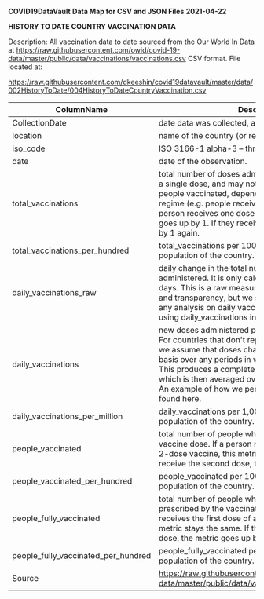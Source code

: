__COVID19DataVault__
__Data Map for CSV and JSON Files__
__2021-04-22__

__HISTORY TO DATE COUNTRY VACCINATION DATA__

Description:  All vaccination data to date sourced from the Our World In Data at  https://raw.githubusercontent.com/owid/covid-19-data/master/public/data/vaccinations/vaccinations.csv 
CSV format. File located at: 

https://raw.githubusercontent.com/dkeeshin/covid19datavault/master/data/002HistoryToDate/004HistoryToDateCountryVaccination.csv

| ColumnName | Description |
| ---------- | ----------- |
| CollectionDate | date data was collected, assigned by kDS|
| location |  name of the country (or region within a country). |
| iso_code |  ISO 3166-1 alpha-3 – three-letter country codes. |
| date |  date of the observation. |
| total_vaccinations |  total number of doses administered. This is counted as a single dose, and may not equal the total number of people vaccinated, depending on the specific dose regime (e.g. people receive multiple doses). If a person receives one dose of the vaccine, this metric goes up by 1. If they receive a second dose, it goes up by 1 again. |
| total_vaccinations_per_hundred |  total_vaccinations per 100 people in the total population of the country. |
|  daily_vaccinations_raw |  daily change in the total number of doses administered. It is only calculated for consecutive days. This is a raw measure provided for data checks and transparency, but we strongly recommend that any analysis on daily vaccination rates be conducted using daily_vaccinations instead. |
| daily_vaccinations |  new doses administered per day (7-day smoothed). For countries that don't report data on a daily basis, we assume that doses changed equally on a daily basis over any periods in which no data was reported. This produces a complete series of daily figures, which is then averaged over a rolling 7-day window. An example of how we perform this calculation can be found here. |
| daily_vaccinations_per_million |  daily_vaccinations per 1,000,000 people in the total population of the country. |
| people_vaccinated |  total number of people who received at least one vaccine dose. If a person receives the first dose of a 2-dose vaccine, this metric goes up by 1. If they receive the second dose, the metric stays the same. |
| people_vaccinated_per_hundred |  people_vaccinated per 100 people in the total population of the country. |
| people_fully_vaccinated |  total number of people who received all doses prescribed by the vaccination protocol. If a person receives the first dose of a 2-dose vaccine, this metric stays the same. If they receive the second dose, the metric goes up by 1. |
| people_fully_vaccinated_per_hundred |  people_fully_vaccinated per 100 people in the total population of the country. |
| Source | https://raw.githubusercontent.com/owid/covid-19-data/master/public/data/vaccinations/vaccinations.csv |

